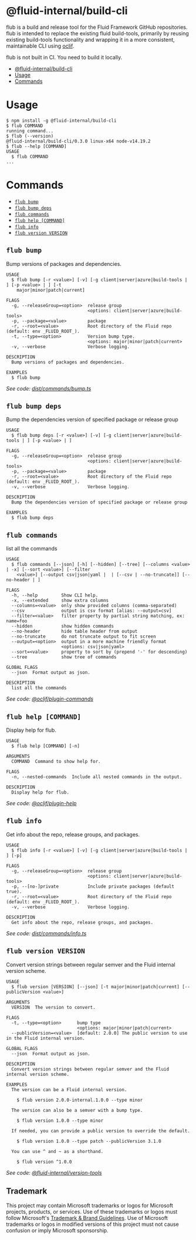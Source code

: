# @fluid-internal/build-cli

flub is a build and release tool for the Fluid Framework GitHub repositories. flub is intended to replace the existing
fluid build-tools, primarily by reusing existing build-tools functionality and wrapping it in a more consistent,
maintainable CLI using [oclif](https://oclif.io).

flub is not built in CI. You need to build it locally.

<!-- toc -->
* [@fluid-internal/build-cli](#fluid-internalbuild-cli)
* [Usage](#usage)
* [Commands](#commands)
<!-- tocstop -->

# Usage
<!-- usage -->
```sh-session
$ npm install -g @fluid-internal/build-cli
$ flub COMMAND
running command...
$ flub (--version)
@fluid-internal/build-cli/0.3.0 linux-x64 node-v14.19.2
$ flub --help [COMMAND]
USAGE
  $ flub COMMAND
...
```
<!-- usagestop -->
# Commands
<!-- commands -->
* [`flub bump`](#flub-bump)
* [`flub bump deps`](#flub-bump-deps)
* [`flub commands`](#flub-commands)
* [`flub help [COMMAND]`](#flub-help-command)
* [`flub info`](#flub-info)
* [`flub version VERSION`](#flub-version-version)

## `flub bump`

Bump versions of packages and dependencies.

```
USAGE
  $ flub bump [-r <value>] [-v] [-g client|server|azure|build-tools | ] [-p <value> | ] [-t
    major|minor|patch|current]

FLAGS
  -g, --releaseGroup=<option>  release group
                               <options: client|server|azure|build-tools>
  -p, --package=<value>        package
  -r, --root=<value>           Root directory of the Fluid repo (default: env _FLUID_ROOT_).
  -t, --type=<option>          Version bump type.
                               <options: major|minor|patch|current>
  -v, --verbose                Verbose logging.

DESCRIPTION
  Bump versions of packages and dependencies.

EXAMPLES
  $ flub bump
```

_See code: [dist/commands/bump.ts](https://github.com/microsoft/FluidFramework/blob/v0.3.0/dist/commands/bump.ts)_

## `flub bump deps`

Bump the dependencies version of specified package or release group

```
USAGE
  $ flub bump deps [-r <value>] [-v] [-g client|server|azure|build-tools | ] [-p <value> | ]

FLAGS
  -g, --releaseGroup=<option>  release group
                               <options: client|server|azure|build-tools>
  -p, --package=<value>        package
  -r, --root=<value>           Root directory of the Fluid repo (default: env _FLUID_ROOT_).
  -v, --verbose                Verbose logging.

DESCRIPTION
  Bump the dependencies version of specified package or release group

EXAMPLES
  $ flub bump deps
```

## `flub commands`

list all the commands

```
USAGE
  $ flub commands [--json] [-h] [--hidden] [--tree] [--columns <value> | -x] [--sort <value>] [--filter
    <value>] [--output csv|json|yaml |  | [--csv | --no-truncate]] [--no-header | ]

FLAGS
  -h, --help         Show CLI help.
  -x, --extended     show extra columns
  --columns=<value>  only show provided columns (comma-separated)
  --csv              output is csv format [alias: --output=csv]
  --filter=<value>   filter property by partial string matching, ex: name=foo
  --hidden           show hidden commands
  --no-header        hide table header from output
  --no-truncate      do not truncate output to fit screen
  --output=<option>  output in a more machine friendly format
                     <options: csv|json|yaml>
  --sort=<value>     property to sort by (prepend '-' for descending)
  --tree             show tree of commands

GLOBAL FLAGS
  --json  Format output as json.

DESCRIPTION
  list all the commands
```

_See code: [@oclif/plugin-commands](https://github.com/oclif/plugin-commands/blob/v2.2.0/src/commands/commands.ts)_

## `flub help [COMMAND]`

Display help for flub.

```
USAGE
  $ flub help [COMMAND] [-n]

ARGUMENTS
  COMMAND  Command to show help for.

FLAGS
  -n, --nested-commands  Include all nested commands in the output.

DESCRIPTION
  Display help for flub.
```

_See code: [@oclif/plugin-help](https://github.com/oclif/plugin-help/blob/v5.1.12/src/commands/help.ts)_

## `flub info`

Get info about the repo, release groups, and packages.

```
USAGE
  $ flub info [-r <value>] [-v] [-g client|server|azure|build-tools | ] [-p]

FLAGS
  -g, --releaseGroup=<option>  release group
                               <options: client|server|azure|build-tools>
  -p, --[no-]private           Include private packages (default true).
  -r, --root=<value>           Root directory of the Fluid repo (default: env _FLUID_ROOT_).
  -v, --verbose                Verbose logging.

DESCRIPTION
  Get info about the repo, release groups, and packages.
```

_See code: [dist/commands/info.ts](https://github.com/microsoft/FluidFramework/blob/v0.3.0/dist/commands/info.ts)_

## `flub version VERSION`

Convert version strings between regular semver and the Fluid internal version scheme.

```
USAGE
  $ flub version [VERSION] [--json] [-t major|minor|patch|current] [--publicVersion <value>]

ARGUMENTS
  VERSION  The version to convert.

FLAGS
  -t, --type=<option>      bump type
                           <options: major|minor|patch|current>
  --publicVersion=<value>  [default: 2.0.0] The public version to use in the Fluid internal version.

GLOBAL FLAGS
  --json  Format output as json.

DESCRIPTION
  Convert version strings between regular semver and the Fluid internal version scheme.

EXAMPLES
  The version can be a Fluid internal version.

    $ flub version 2.0.0-internal.1.0.0 --type minor

  The version can also be a semver with a bump type.

    $ flub version 1.0.0 --type minor

  If needed, you can provide a public version to override the default.

    $ flub version 1.0.0 --type patch --publicVersion 3.1.0

  You can use ^ and ~ as a shorthand.

    $ flub version ^1.0.0
```

_See code: [@fluid-internal/version-tools](https://github.com/microsoft/FluidFramework/blob/v0.3.0/dist/commands/version.ts)_
<!-- commandsstop -->

## Trademark

This project may contain Microsoft trademarks or logos for Microsoft projects, products, or services. Use of these trademarks
or logos must follow Microsoft's [Trademark & Brand Guidelines](https://www.microsoft.com/en-us/legal/intellectualproperty/trademarks/usage/general).
Use of Microsoft trademarks or logos in modified versions of this project must not cause confusion or imply Microsoft sponsorship.
